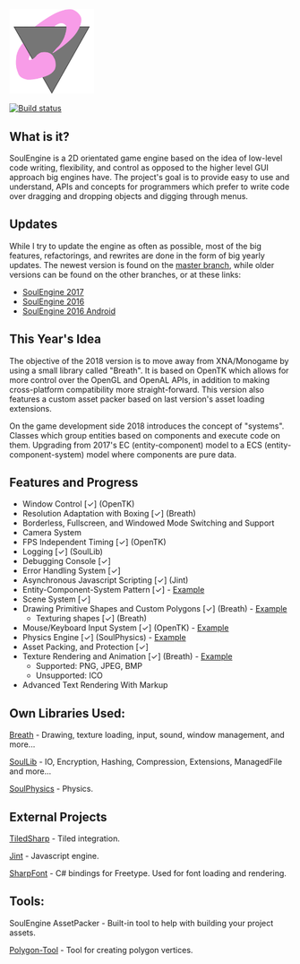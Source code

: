 <img src="Resources/SoulEngine2018.png" width=30%>

[![Build status](https://ci.appveyor.com/api/projects/status/yv7u2a04tp1pgmew?svg=true)](https://ci.appveyor.com/project/Cryru/soulengine)

## What is it?

SoulEngine is a 2D orientated game engine based on the idea of low-level code writing, flexibility, and control as opposed to the higher level GUI approach big engines have. The project's goal is to provide easy to use and understand, APIs and concepts for programmers which prefer to write code over dragging and dropping objects and digging through menus.

## Updates

While I try to update the engine as often as possible, most of the big features, refactorings, and rewrites are done in the form of big yearly updates. The newest version is found on the [master branch](https://github.com/Cryru/SoulEngine), while older versions can be found on the other branches, or at these links:

* [SoulEngine 2017](https://github.com/Cryru/SoulEngine/tree/2017)
* [SoulEngine 2016](https://github.com/Cryru/SoulEngine/tree/2016)
* [SoulEngine 2016 Android](https://github.com/Cryru/SoulEngine/tree/2016Android)

## This Year's Idea

The objective of the 2018 version is to move away from XNA/Monogame by using a small library called "Breath". It is based on OpenTK which allows for more control over the OpenGL and OpenAL APIs, in addition to making cross-platform compatibility more straight-forward. This version also features a custom asset packer based on last version's asset loading extensions.

On the game development side 2018 introduces the concept of "systems". Classes which group entities based on components and execute code on them. Upgrading from 2017's EC (entity-component) model to a ECS (entity-component-system) model where components are pure data.

## Features and Progress

- Window Control [&#10003;] (OpenTK)
- Resolution Adaptation with Boxing [&#10003;] (Breath)
- Borderless, Fullscreen, and Windowed Mode Switching and Support
- Camera System
- FPS Independent Timing [&#10003;] (OpenTK)
- Logging [&#10003;] (SoulLib)
- Debugging Console [&#10003;]
- Error Handling System [&#10003;]
- Asynchronous Javascript Scripting [&#10003;] (Jint)
- Entity-Component-System Pattern [&#10003;] - [Example](/SoulEngine/Examples/Basic/ECSTest.cs)
- Scene System [&#10003;]
- Drawing Primitive Shapes and Custom Polygons [&#10003;] (Breath) - [Example](/SoulEngine/Examples/Basic/ShapeTest.cs)
  - Texturing shapes [&#10003;] (Breath)
- Mouse/Keyboard Input System [&#10003;] (OpenTK) - [Example](/SoulEngine/Examples/Basic/InputTest.cs)
- Physics Engine [&#10003;] (SoulPhysics) - [Example](/SoulEngine/Examples/Basic/PhysicsTest.cs)
- Asset Packing, and Protection [&#10003;]
- Texture Rendering and Animation [&#10003;] (Breath) - [Example](/SoulEngine/Examples/Basic/TextureTest.cs)
  - Supported: PNG, JPEG, BMP
  - Unsupported: ICO
- Advanced Text Rendering With Markup

## Own Libraries Used:

[Breath](https://github.com/Cryru/Breath) - Drawing, texture loading, input, sound, window management, and more...

[SoulLib](https://github.com/Cryru/SoulLib) - IO, Encryption, Hashing, Compression, Extensions, ManagedFile and more...

[SoulPhysics](https://github.com/Cryru/SoulPhysics) - Physics.

## External Projects

[TiledSharp](https://github.com/marshallward/TiledSharp) - Tiled integration.

[Jint](https://github.com/sebastienros/jint) - Javascript engine.

[SharpFont](https://github.com/Robmaister/SharpFont) - C# bindings for Freetype. Used for font loading and rendering.

## Tools:

SoulEngine AssetPacker - Built-in tool to help with building your project assets.

[Polygon-Tool](https://github.com/Cryru/Polygon-Tool) - Tool for creating polygon vertices.